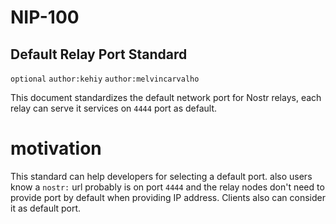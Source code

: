 NIP-100
======

Default Relay Port Standard
-----------------

`optional` `author:kehiy` `author:melvincarvalho`

This document standardizes the default network port for Nostr relays, each relay can serve it services on `4444` port as default.

# motivation

This standard can help developers for selecting a default port. also users know a `nostr:` url probably is on port `4444` and the relay nodes don't need to provide port by default when providing IP address.
Clients also can consider it as default port.